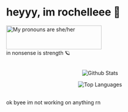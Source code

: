 <h1>heyyy, im rochelleee 🌱</h1>
<a href="https://pronouns.vercel.app" title="Add pronouns to your own profile">
  <img src="https://pronouns.vercel.app/she/her?gradient=noon%20to%20dusk" width="256" height="64" alt="My pronouns are she/her">
</a> <br>
in nonsense is strength 🪐

<br>

<center>
<br>
  
![Github Stats](https://github-readme-stats.vercel.app/api?username=rochelletxy&count_private=true&show_icons=true&theme=default&include_all_commits=true&icon_color=ffffff)

![Top Languages](https://github-readme-stats.vercel.app/api/top-langs/?username=rochelletxy&theme=default)

</center>
<br>
ok byee im not working on anything rn
